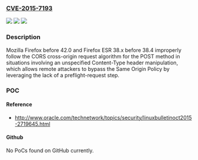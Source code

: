 ### [CVE-2015-7193](https://cve.mitre.org/cgi-bin/cvename.cgi?name=CVE-2015-7193)
![](https://img.shields.io/static/v1?label=Product&message=n%2Fa&color=blue)
![](https://img.shields.io/static/v1?label=Version&message=n%2Fa&color=blue)
![](https://img.shields.io/static/v1?label=Vulnerability&message=n%2Fa&color=brighgreen)

### Description

Mozilla Firefox before 42.0 and Firefox ESR 38.x before 38.4 improperly follow the CORS cross-origin request algorithm for the POST method in situations involving an unspecified Content-Type header manipulation, which allows remote attackers to bypass the Same Origin Policy by leveraging the lack of a preflight-request step.

### POC

#### Reference
- http://www.oracle.com/technetwork/topics/security/linuxbulletinoct2015-2719645.html

#### Github
No PoCs found on GitHub currently.

